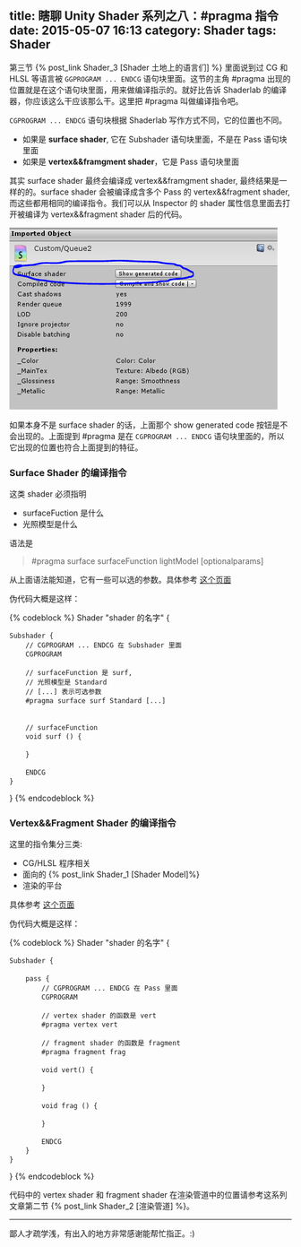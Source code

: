 title: 瞎聊 Unity Shader 系列之八：#pragma 指令
date: 2015-05-07 16:13
category: Shader
tags: Shader
---

第三节 {% post_link Shader_3 [Shader 土地上的语言们] %} 里面说到过 CG 和 HLSL 等语言被 `GGPROGRAM ... ENDCG` 语句块里面。这节的主角 #pragma 出现的位置就是在这个语句块里面，用来做编译指示的。就好比告诉 Shaderlab 的编译器，你应该这么干应该那么干。这里把 #pragma 叫做编译指令吧。

`CGPROGRAM ... ENDCG` 语句块根据 Shaderlab 写作方式不同，它的位置也不同。

- 如果是 **surface shader**, 它在 Subshader 语句块里面，不是在 Pass 语句块里面
- 如果是 **vertex&&framgment shader**，它是 Pass 语句块里面

其实 surface shader 最终会编译成 vertex&&framgment shader, 最终结果是一样的的。surface shader 会被编译成含多个 Pass 的 vertex&&fragment shader, 而这些都用相同的编译指令。我们可以从 Inspector 的 shader 属性信息里面去打开被编译为 vertex&&fragment shader 后的代码。

![surface shader](/images/Shader/8/surfaceshader.png)

如果本身不是 surface shader 的话，上面那个 show generated code 按钮是不会出现的。上面提到 #pragma 是在 `CGPROGRAM ... ENDCG` 语句块里面的，所以它出现的位置也符合上面提到的特征。

<!--more-->

### Surface Shader 的编译指令

这类 shader 必须指明

- surfaceFuction 是什么
- 光照模型是什么

语法是

>   #pragma surface surfaceFunction lightModel [optionalparams]


从上面语法能知道，它有一些可以选的参数。具体参考 [这个页面](http://docs.unity3d.com/Manual/SL-SurfaceShaders.html)

伪代码大概是这样：

{% codeblock %}
Shader "shader 的名字" {

    Subshader {
        // CGPROGRAM ... ENDCG 在 Subshader 里面
        CGPROGRAM

        // surfaceFunction 是 surf,
        // 光照模型是 Standard
        // [...] 表示可选参数
        #pragma surface surf Standard [...]


        // surfaceFunction
        void surf () {

        }

        ENDCG
    }
}
{% endcodeblock %}

### Vertex&&Fragment Shader 的编译指令

这里的指令集分三类:

- CG/HLSL 程序相关
- 面向的 {% post_link Shader_1 [Shader Model]%}
- 渲染的平台

具体参考 [这个页面](http://docs.unity3d.com/Manual/SL-ShaderPrograms.html)

伪代码大概是这样：

{% codeblock %}
Shader "shader 的名字" {

    Subshader {

        pass {
            // CGPROGRAM ... ENDCG 在 Pass 里面
            CGPROGRAM

            // vertex shader 的函数是 vert
            #pragma vertex vert

            // fragment shader 的函数是 fragment
            #pragma fragment frag

            void vert() {

            }

            void frag () {

            }

            ENDCG
        }
    }
}
{% endcodeblock %}

代码中的 vertex shader 和 fragment shader 在渲染管道中的位置请参考这系列文章第二节 {% post_link Shader_2 [渲染管道] %}。

<hr>
鄙人才疏学浅，有出入的地方非常感谢能帮忙指正。:)